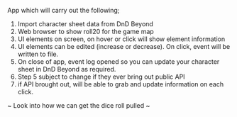App which will carry out the following; 

1) Import character sheet data from DnD Beyond
2) Web browser to show roll20 for the game map
3) UI elements on screen, on hover or click will show element information
4) UI elements can be edited (increase or decrease). On click, event will be written to file.
5) On close of app, event log opened so you can update your character sheet in DnD Beyond as required. 
6) Step 5 subject to change if they ever bring out public API
7) if API brought out, will be able to grab and update information on each click. 

~ Look into how we can get the dice roll pulled ~
